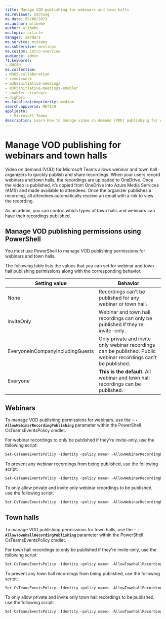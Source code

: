 ```yaml
---
title: Manage VOD publishing for webinars and town halls
ms.reviewer: sachung
ms.date: 09/06/2023
ms.author: wlibebe
author: wlibebe
ms.topic: article
manager: serdars
ms.service: msteams
ms.subservice: meetings
ms.custom: intro-overview
audience: admin
f1.keywords:
- NOCSH
ms.collection: 
- M365-collaboration
- remotework
- m365initiative-meetings
- m365initiative-meetings-enabler
- enabler-strategic
- highpri
ms.localizationpriority: medium
search.appverid: MET150
appliesto: 
  - Microsoft Teams
description: Learn how to manage video on demand (VOD) publishing for webinars and town halls in Microsoft Teams.
---
```


# Manage VOD publishing for webinars and town halls

Video on demand (VOD) for Microsoft Teams allows webinar and town hall organizers to quickly publish and share recordings. When your users record webinars and town halls, the recordings are uploaded to OneDrive. Once the video is published, it’s copied from OneDrive into Azure Media Services (AMS) and made available to attendees. Once the organizer publishes a recording, all attendees automatically receive an email with a link to view the recording.

As an admin, you can control which types of town halls and webinars can have their recordings published.

## Manage VOD publishing permissions using PowerShell

You  must use PowerShell to manage VOD publishing permissions for webinars and town halls.

The following table lists the values that you can set for webinar and town hall publishing permissions along with the corresponding behavior.

|Setting value| Behavior|
|---------|---------------|
|None| Recordings can’t be published for any webinar or town hall. |
|InviteOnly| Webinar and town hall recordings can only be published if they're invite-only.|
|EveryoneInCompanyIncludingGuests| Only private and invite only webinar recordings can be published. Public webinar recordings can’t be published.|
|Everyone| **This is the default.** All webinar and town hall recordings can be published.|

## Webinars

To manage VOD publishing permissions for webinars, use the – **`-AllowWebinarRecordingPublishing`** parameter within the PowerShell CsTeamsEventsPolicy cmdlet.

For webinar recordings to only be published if they're invite-only, use the following script:

```powershell
Set-CsTeamsEventsPolicy -Identity <policy name> -AllowWebinarRecordingPublishing InviteOnly
```

To prevent any webinar recordings from being published, use the following script:

```powershell
Set-CsTeamsEventsPolicy -Identity <policy name> -AllowWebinarRecordingPublishing None
```

To only allow private and invite only webinar recordings to be published, use the following script:

```powershell
Set-CsTeamsEventsPolicy -Identity <policy name> -AllowWebinarRecordingPublishing EveryoneInCompanyIncludingGuests
```

## Town halls

To manage VOD publishing permissions for town halls, use the – **`-AllowTownhallRecordingPublishing`** parameter within the PowerShell CsTeamsEventsPolicy cmdlet.

For town hall recordings to only be published if they're invite-only, use the following script:

```powershell
Set-CsTeamsEventsPolicy -Identity <policy name> -AllowTownhallRecordingPublishing InviteOnly
```

To prevent any town hall recordings from being published, use the following script:

```powershell
Set-CsTeamsEventsPolicy -Identity <policy name> -AllowTownhallRecordingPublishing None
```

To only allow private and invite only town hall recordings to be published, use the following script:

```powershell
Set-CsTeamsEventsPolicy -Identity <policy name> -AllowTownhallRecordingPublishing EveryoneInCompanyIncludingGuests
```